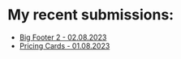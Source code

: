 # My recent submissions:

- [Big Footer 2 - 02.08.2023](https://iCodeThis.com/submissions/22781)
- [Pricing Cards - 01.08.2023](https://iCodeThis.com/submissions/21995)
